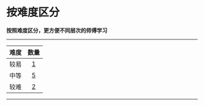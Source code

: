 # 按难度区分

**按照难度区分，更方便不同层次的师傅学习**  

---

| 难度 | 数量 |
|:---:|:---:|
| 较易|[1](easy.html)|
| 中等|[5](mid.html)|
| 较难|[2](diff.html)|

---

